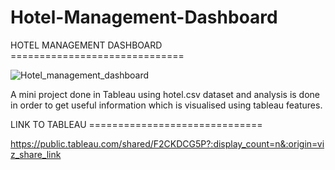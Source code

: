 # Hotel-Management-Dashboard

HOTEL MANAGEMENT DASHBOARD  ==============================

![Hotel_management_dashboard](https://user-images.githubusercontent.com/52853453/183488165-02929040-4197-46a0-98ed-234f59c10433.png)



A mini project done in Tableau using hotel.csv dataset and analysis is done in order to get useful information which is visualised using tableau features.


LINK TO TABLEAU  ==============================

https://public.tableau.com/shared/F2CKDCG5P?:display_count=n&:origin=viz_share_link
